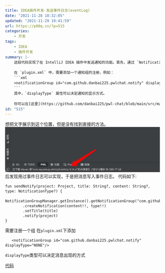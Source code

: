 ```yaml
---
title: IDEA插件开发-发送事件日志(eventLog)
date: "2021-11-28 18:32:05"
updated: "2021-11-29 19:41:59"
url: https://p00q.cn/?p=515
categories:
    - 开发
tags:
    - IDEA
    - 插件开发
summary: |-
    这段代码实现了在 IntelliJ IDEA 插件中发送通知的功能。首先，通过 `NotificationGroupManager.getInstance().getNotificationGroup("com.github.danbai225.pwlchat.notify")` 获取到通知组，并使用 `createNotification()` 创建一个通知实例。然后，通过 `setTitle()` 设置通知的标题，并使用 `notify()` 方法发送通知。

    在 `plugin.xml` 中，需要添加一个通知组的注册，例如：
    ```xml
    <notificationGroup id="com.github.danbai225.pwlchat.notify" displayType="NONE"/>
    ```
    其中，`displayType` 属性可以决定通知的显示方式。

    你可以在[这里](https://github.com/danbai225/pwl-chat/blob/main/src/main/kotlin/com/github/danbai225/pwlchat/notify/Notification.kt)找到完整的代码。
id: "515"
---
```



想把文字展示到这个位置，但是没有找到直接的方法。
![image.png](../res/img/515.jpeg)
后发现用过事件日志可以实现，于是把消息写入事件日志。
代码如下:
```
fun sendNotify(project: Project, title: String?, content: String?, type: NotificationType?) {
    NotificationGroupManager.getInstance().getNotificationGroup("com.github.danbai225.pwlchat.notify")
        .createNotification(content!!, type!!)
        .setTitle(title)
        .notify(project)
}
```
需要注册一个组
在`plugin.xml`下添加
```
   <notificationGroup id="com.github.danbai225.pwlchat.notify" displayType="NONE"/>
```
`displayType`类型可以决定消息出现的方式

[代码](https://github.com/danbai225/pwl-chat/blob/main/src/main/kotlin/com/github/danbai225/pwlchat/notify/Notification.kt)
